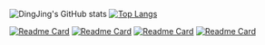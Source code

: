 <!--
**dingjingmaster/dingjingmaster** is a ✨ _special_ ✨ repository because its `README.md` (this file) appears on your GitHub profile.

Here are some ideas to get you started:

- 🔭 I’m currently working on ...
- 🌱 I’m currently learning ...
- 👯 I’m looking to collaborate on ...
- 🤔 I’m looking for help with ...
- 💬 Ask me about ...
- 📫 How to reach me: ...
- 😄 Pronouns: ...
- ⚡ Fun fact: ...
-->

![DingJing's GitHub stats](https://github-readme-stats.vercel.app/api?username=dingjingmaster&show_icons=true&theme=radical&include_all_commits=true&count_private=true)
[![Top Langs](https://github-readme-stats.vercel.app/api/top-langs/?username=dingjingmaster&layout=compact&langs_count=8&card_width=260)](https://github.com/dingjingmaster)
<!-- ![Top Langs](https://github-readme-stats.vercel.app/api/top-langs/?username=dingjingmaster&card_width=360&langs_count=20) -->


<!-- extra repositories -->
[![Readme Card](https://github-readme-stats.vercel.app/api/pin/?username=dingjingmaster&repo=c_library)](https://github.com/dingjingmaster/c_library)
[![Readme Card](https://github-readme-stats.vercel.app/api/pin/?username=dingjingmaster&repo=iso-integrated)](https://github.com/dingjingmaster/iso-integrated)
[![Readme Card](https://github-readme-stats.vercel.app/api/pin/?username=dingjingmaster&repo=iyuedu_web)](https://github.com/dingjingmaster/iyuedu_web)
[![Readme Card](https://github-readme-stats.vercel.app/api/pin/?username=dingjingmaster&repo=service)](https://github.com/dingjingmaster/service)


